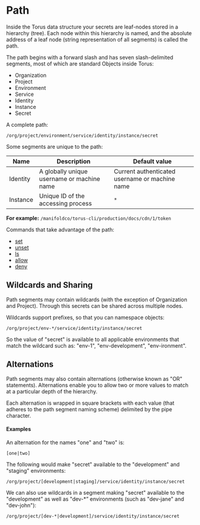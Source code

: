 # Path
Inside the Torus data structure your secrets are leaf-nodes stored in a hierarchy (tree). Each node within this hierarchy is named, and the absolute address of a leaf node (string representation of all segments) is called the path.

The path begins with a forward slash and has seven slash-delimited segments, most of which are standard Objects inside Torus:

- Organization
- Project
- Environment
- Service
- Identity
- Instance
- Secret  

A complete path:

```
/org/project/environment/service/identity/instance/secret
```

Some segments are unique to the path:

Name | Description | Default value
---- | ---- | ----
Identity | A globally unique username or machine name | Current authenticated username or machine name
Instance | Unique ID of the accessing process | `*`
**For example:**
`/manifoldco/torus-cli/production/docs/cdn/1/token`

Commands that take advantage of the path:

- [set](../commands/secrets.md#set)
- [unset](../commands/secrets.md#unset)
- [ls](../commands/secrets.md#ls)
- [allow](../commands/access-control.md#allow)
- [deny](../commands/access-control.md#deny)

## Wildcards and Sharing
Path segments may contain wildcards (with the exception of Organization and Project). Through this secrets can be shared across multiple nodes.

Wildcards support prefixes, so that you can namespace objects:

```
/org/project/env-*/service/identity/instance/secret
```

So the value of "secret" is available to all applicable environments that match the wildcard such as: "env-1", "env-development", "env-ironment".

## Alternations
Path segments may also contain alternations (otherwise known as "OR" statements). Alternations enable you to allow two or more values to match at a particular depth of the hierarchy.

Each alternation is wrapped in square brackets with each value (that adheres to the path segment naming scheme) delimited by the pipe character.

#### Examples

An alternation for the names "one" and "two" is:

```
[one|two]
```

The following would make "secret" available to the "development" and "staging" environments: 

```
/org/project/[development|staging]/service/identity/instance/secret
```

We can also use wildcards in a segment making "secret" available to the "development" as well as "dev-\*” environments (such as "dev-jane" and "dev-john"):

```
/org/project/[dev-*|development]/service/identity/instance/secret
```
